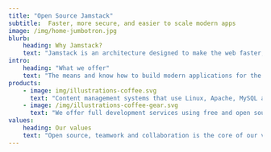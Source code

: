 ```yaml
---
title: "Open Source Jamstack"
subtitle:  Faster, more secure, and easier to scale modern apps
image: /img/home-jumbotron.jpg
blurb:
    heading: Why Jamstack?
    text: "Jamstack is an architecture designed to make the web faster, more secure, and easier to scale. It builds on many of the tools and workflows which developers love, and which bring maximum productivity."
intro:
    heading: "What we offer"
    text: "The means and know how to build modern applications for the web, native mobile apps and desktop. Modern web development architecture based on JavaScript, APIs, and Markup (JAM). Jamstack is the future while Lampstack is the past." 
products:
    - image: img/illustrations-coffee.svg
      text: "Content management systems that use Linux, Apache, MySQL and PHP such as WordPress, Drupal and Joomla power large portions of the web and use to be the standard. Times have change, you need to change with it, we can help."
    - image: /img/illustrations-coffee-gear.svg
      text: "We offer full development services using free and open source tools Strapi, NetlifyCMS, and Ghost, to name a few, all powered by the modern Jamstack archetecture. No vendor lock in."
values:
    heading: Our values
    text: "Open source, teamwork and collaboration is the core of our values. Open source is good for everyone. By being open and freely available, it enables and encourages collaboration and the development of software. Vibrant communities of contributors keep the code current, updated frequently and relevant."
---
```


